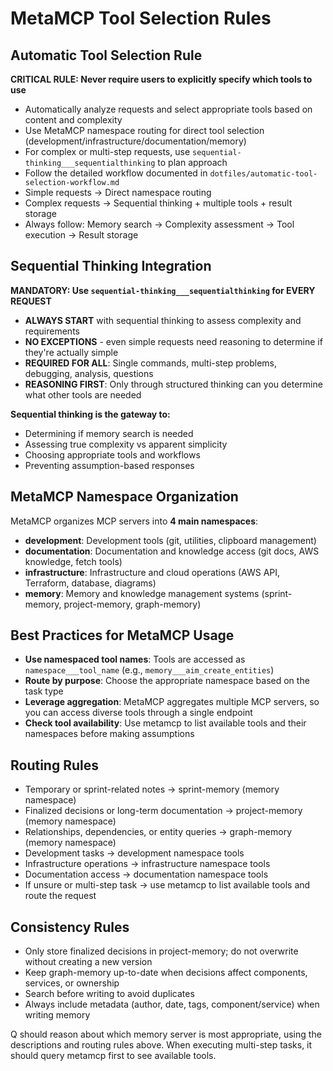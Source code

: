 # MetaMCP Tool Selection Rules

## Automatic Tool Selection Rule
**CRITICAL RULE: Never require users to explicitly specify which tools to use**
- Automatically analyze requests and select appropriate tools based on content and complexity
- Use MetaMCP namespace routing for direct tool selection (development/infrastructure/documentation/memory)
- For complex or multi-step requests, use `sequential-thinking___sequentialthinking` to plan approach
- Follow the detailed workflow documented in `dotfiles/automatic-tool-selection-workflow.md`
- Simple requests → Direct namespace routing
- Complex requests → Sequential thinking + multiple tools + result storage
- Always follow: Memory search → Complexity assessment → Tool execution → Result storage

## Sequential Thinking Integration
**MANDATORY: Use `sequential-thinking___sequentialthinking` for EVERY REQUEST**
- **ALWAYS START** with sequential thinking to assess complexity and requirements
- **NO EXCEPTIONS** - even simple requests need reasoning to determine if they're actually simple
- **REQUIRED FOR ALL**: Single commands, multi-step problems, debugging, analysis, questions
- **REASONING FIRST**: Only through structured thinking can you determine what other tools are needed

**Sequential thinking is the gateway to:**
- Determining if memory search is needed
- Assessing true complexity vs apparent simplicity  
- Choosing appropriate tools and workflows
- Preventing assumption-based responses

## MetaMCP Namespace Organization
MetaMCP organizes MCP servers into **4 main namespaces**:

- **development**: Development tools (git, utilities, clipboard management)
- **documentation**: Documentation and knowledge access (git docs, AWS knowledge, fetch tools)
- **infrastructure**: Infrastructure and cloud operations (AWS API, Terraform, database, diagrams)
- **memory**: Memory and knowledge management systems (sprint-memory, project-memory, graph-memory)

## Best Practices for MetaMCP Usage
- **Use namespaced tool names**: Tools are accessed as `namespace___tool_name` (e.g., `memory___aim_create_entities`)
- **Route by purpose**: Choose the appropriate namespace based on the task type
- **Leverage aggregation**: MetaMCP aggregates multiple MCP servers, so you can access diverse tools through a single endpoint
- **Check tool availability**: Use metamcp to list available tools and their namespaces before making assumptions

## Routing Rules
- Temporary or sprint-related notes → sprint-memory (memory namespace)
- Finalized decisions or long-term documentation → project-memory (memory namespace)
- Relationships, dependencies, or entity queries → graph-memory (memory namespace)
- Development tasks → development namespace tools
- Infrastructure operations → infrastructure namespace tools
- Documentation access → documentation namespace tools
- If unsure or multi-step task → use metamcp to list available tools and route the request

## Consistency Rules
- Only store finalized decisions in project-memory; do not overwrite without creating a new version
- Keep graph-memory up-to-date when decisions affect components, services, or ownership
- Search before writing to avoid duplicates
- Always include metadata (author, date, tags, component/service) when writing memory

Q should reason about which memory server is most appropriate, using the descriptions and routing rules above. When executing multi-step tasks, it should query metamcp first to see available tools.
